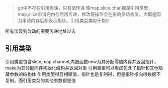 > go中不存在引用传递，只有值传递
> 像map,slice,chan都是引用类型，map,slice申请完内存后再传递，修改等操作会在影响原结构值。大概是因为申请内存后都表示指针。引用类型类似于指针

所有涉及到改动的需要传递地址过去


## 引用类型
引用类型包含slice,map,channel,内置函数new为其分配零值内存并返回指针，make为其分配内存初始化结构并返回对象
引用类型可以看成包含了指针和其他隐藏参数的结构体
引用类型得互相赋值，指针也是复制得，但是指针指向得数据不复制，而引用类型的其他参数都是值